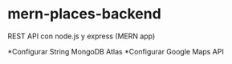 # mern-places-backend
REST API con node.js y express (MERN app)

*Configurar String MongoDB Atlas
*Configurar Google Maps API
